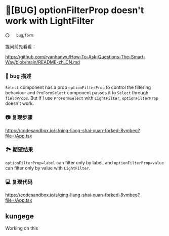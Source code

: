 # 🐛[BUG] optionFilterProp doesn't work with LightFilter

`⭕️   bug`,`form`

提问前先看看：

https://github.com/ryanhanwu/How-To-Ask-Questions-The-Smart-Way/blob/main/README-zh_CN.md

### 🐛 bug 描述

<!--
详细地描述 bug，让大家都能理解
-->

`Select` component has a prop `optionFilterProp` to control the filtering behaviour and `ProFormSelect` component passes it to `Select` through `fieldProps`.
But if I use `ProFormSelect` with `LightFilter`, `optionFilterProp` doesn't work.

### 📷 复现步骤

<!--
清晰描述复现步骤，让别人也能看到问题，如果可能，尽量提供可执行代码，
如：https://codesandbox.io/ 在此处创建一个 codesandbox，方便我们更快的排查和复现问题
-->

https://codesandbox.io/s/qing-liang-shai-xuan-forked-8vmbeo?file=/App.tsx

### 🏞 期望结果

<!--
描述你原本期望看到的结果
-->

`optionFilterProp=label` can filter only by label, and `optionFilterProp=value` can filter only by value with `LightFilter`.

### 💻 复现代码

<!--
提供可复现的代码，仓库，或线上示例
-->

https://codesandbox.io/s/qing-liang-shai-xuan-forked-8vmbeo?file=/App.tsx

## kungege

Working on this
